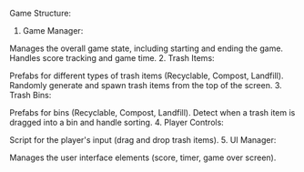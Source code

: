 Game Structure:
1. Game Manager:

Manages the overall game state, including starting and ending the game.
Handles score tracking and game time.
2. Trash Items:

Prefabs for different types of trash items (Recyclable, Compost, Landfill).
Randomly generate and spawn trash items from the top of the screen.
3. Trash Bins:

Prefabs for bins (Recyclable, Compost, Landfill).
Detect when a trash item is dragged into a bin and handle sorting.
4. Player Controls:

Script for the player's input (drag and drop trash items).
5. UI Manager:

Manages the user interface elements (score, timer, game over screen).
